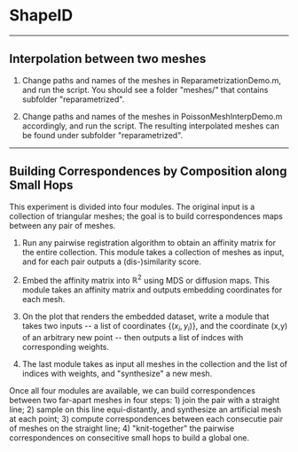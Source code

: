 # ShapeID

--------------
## Interpolation between two meshes ##

1. Change paths and names of the meshes in ReparametrizationDemo.m, and run the script. You should see a folder "meshes/" that contains subfolder "reparametrized".

2. Change paths and names of the meshes in PoissonMeshInterpDemo.m accordingly, and run the script. The resulting interpolated meshes can be found under subfolder "reparametrized".

--------------
## Building Correspondences by Composition along Small Hops ##

This experiment is divided into four modules. The original input is a collection of triangular meshes; the goal is to build correspondences maps between any pair of meshes.

1. Run any pairwise registration algorithm to obtain an affinity matrix for the entire collection. This module takes a collection of meshes as input, and for each pair outputs a (dis-)similarity score.

2. Embed the affinity matrix into $\mathbb{R}^2$ using MDS or diffusion maps. This module takes an affinity matrix and outputs embedding coordinates for each mesh.

3. On the plot that renders the embedded dataset, write a module that takes two inputs -- a list of coordinates $\left\{\left(x_i, y_i\right)\right\}$, and the coordinate (x,y) of an arbitrary new point -- then outputs a list of indces with corresponding weights.

4. The last module takes as input all meshes in the collection and the list of indices with weights, and "synthesize" a new mesh.

Once all four modules are available, we can build correspondences between two far-apart meshes in four steps: 1) join the pair with a straight line; 2) sample on this line equi-distantly, and synthesize an artificial mesh at each point; 3) compute correspondences between each consecutie pair of meshes on the straight line; 4) "knit-together" the pairwise correspondences on consecitive small hops to build a global one.
